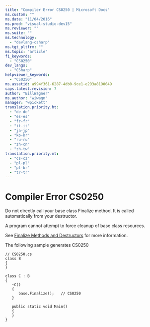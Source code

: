 ```yaml
---
title: "Compiler Error CS0250 | Microsoft Docs"
ms.custom: ""
ms.date: "11/04/2016"
ms.prod: "visual-studio-dev15"
ms.reviewer: ""
ms.suite: ""
ms.technology: 
  - "devlang-csharp"
ms.tgt_pltfrm: ""
ms.topic: "article"
f1_keywords: 
  - "CS0250"
dev_langs: 
  - "CSharp"
helpviewer_keywords: 
  - "CS0250"
ms.assetid: a994f361-6287-4db0-9ce1-e293a8190049
caps.latest.revision: 7
author: "BillWagner"
ms.author: "wiwagn"
manager: "wpickett"
translation.priority.ht: 
  - "de-de"
  - "es-es"
  - "fr-fr"
  - "it-it"
  - "ja-jp"
  - "ko-kr"
  - "ru-ru"
  - "zh-cn"
  - "zh-tw"
translation.priority.mt: 
  - "cs-cz"
  - "pl-pl"
  - "pt-br"
  - "tr-tr"
---
```

# Compiler Error CS0250
Do not directly call your base class Finalize method. It is called automatically from your destructor.  
  
 A program cannot attempt to force cleanup of base class resources.  
  
 See [Finalize Methods and Destructors](http://msdn.microsoft.com/en-us/fd376774-1643-499b-869e-9546a3aeea70) for more information.  
  
 The following sample generates CS0250  
  
```  
// CS0250.cs  
class B  
{  
}  
  
class C : B  
{  
   ~C()  
   {  
      base.Finalize();   // CS0250  
   }  
  
   public static void Main()  
   {  
   }  
}  
```